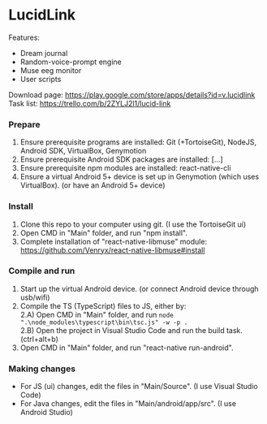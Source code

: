 # LucidLink
Features:
* Dream journal
* Random-voice-prompt engine
* Muse eeg monitor
* User scripts

Download page: https://play.google.com/store/apps/details?id=v.lucidlink
Task list: https://trello.com/b/2ZYLJ2l1/lucid-link

### Prepare

1) Ensure prerequisite programs are installed: Git (+TortoiseGit), NodeJS, Android SDK, VirtualBox, Genymotion  
2) Ensure prerequisite Android SDK packages are installed: [...]  
3) Ensure prerequisite npm modules are installed: react-native-cli  
4) Ensure a virtual Android 5+ device is set up in Genymotion (which uses VirtualBox). (or have an Android 5+ device)  

### Install

1) Clone this repo to your computer using git. (I use the TortoiseGit ui)  
2) Open CMD in "Main" folder, and run "npm install".  
3) Complete installation of "react-native-libmuse" module: https://github.com/Venryx/react-native-libmuse#install  

### Compile and run

1) Start up the virtual Android device. (or connect Android device through usb/wifi)  
2) Compile the TS (TypeScript) files to JS, either by:  
2.A) Open CMD in "Main" folder, and run ```node ".\node_modules\typescript\bin\tsc.js" -w -p .```  
2.B) Open the project in Visual Studio Code and run the build task. (ctrl+alt+b)  
3) Open CMD in "Main" folder, and run "react-native run-android".  

### Making changes

* For JS (ui) changes, edit the files in "Main/Source". (I use Visual Studio Code)  
* For Java changes, edit the files in "Main/android/app/src". (I use Android Studio)  